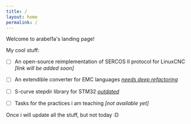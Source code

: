 ```yaml
---
title: /
layout: home
permalink: /
---
```


Welcome to arabel1a's landing page!

My cool stuff:
 * [ ] An open-source reimplementation of SERCOS II protocol for LinuxCNC 
        *[link will be added soon]*
 * [ ] An extendible converter for EMC languages *[needs deep refactoring](https://github.com/arabel1a/lst2ngc)*
 * [ ] S-curve stepdir library for STM32 *[outdated](https://github.com/arabel1a/S-curve-stepdir)*
 * [ ] Tasks for the practices i am teaching *[not available yet]*
 

Once i will update all the stuff, but not today :D